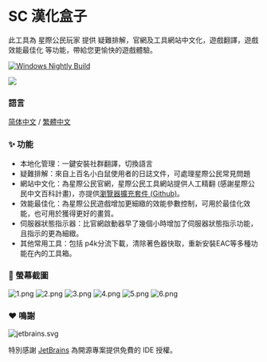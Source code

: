 # SC 漢化盒子

此工具為 星際公民玩家 提供 疑難排解，官網及工具網站中文化，遊戲翻譯，遊戲效能最佳化 等功能，帶給您更愉快的遊戲體驗。

[![Windows Nightly Build](https://github.com/StarCitizenToolBox/app/actions/workflows/windows_nightly.yml/badge.svg)](https://github.com/StarCitizenToolBox/app/actions/workflows/windows_nightly.yml)

[![](https://get.microsoft.com/images/zh-tw%20dark.svg)](https://apps.microsoft.com/detail/9NF3SWFWNKL1?launch=true)

### 語言
[简体中文](https://github.com/StarCitizenToolBox/app/blob/main/README.md) / [繁體中文](https://github.com/StarCitizenToolBox/app/blob/main/README_zh-TW.md)

### ✨ 功能
- 本地化管理：一鍵安裝社群翻譯，切換語言
- 疑難排解：來自上百名小白鼠使用者的日誌文件，可處理星際公民常見問題
- 網站中文化：為星際公民官網，星際公民工具網站提供人工精翻 (感謝星際公民中文百科計畫)，亦提供[瀏覽器擴充套件 (Github)](https://github.com/xkeyC/StarCitizenBoxBrowserEx )。
- 效能最佳化：為星際公民遊戲增加更細緻的效能參數控制，可用於最佳化效能，也可用於獲得更好的畫質。
- 伺服器狀態指示器：比官網啟動器早了幾個小時增加了伺服器狀態指示功能，且指示的更為細緻。
- 其他常用工具：包括 p4k分流下載，清除著色器快取，重新安裝EAC等多種功能在內的工具箱。

### 📸 螢幕截圖
![1.png](https://s2.loli.net/2024/05/04/6gToLXD9Iw3NhKi.png)
![2.png](https://s2.loli.net/2024/05/04/Rk7GFc5CfseWIJM.png)
![3.png](https://s2.loli.net/2024/05/04/fxZKr5ovDg3uWEJ.png)
![4.png](https://s2.loli.net/2024/05/04/RCGls1pry6QIKOW.png)
![5.png](https://s2.loli.net/2024/05/04/bS5REX7MnaLyGiZ.png)
![6.png](https://s2.loli.net/2024/05/04/bZvTkNRzEL3tu9g.png)

### ❤️ 鳴謝
![jetbrains.svg](https://resources.jetbrains.com/storage/products/company/brand/logos/jb_beam.svg)

特別感謝 [JetBrains](https://www.jetbrains.com/?from=SCToolbox) 為開源專案提供免費的 IDE 授權。
